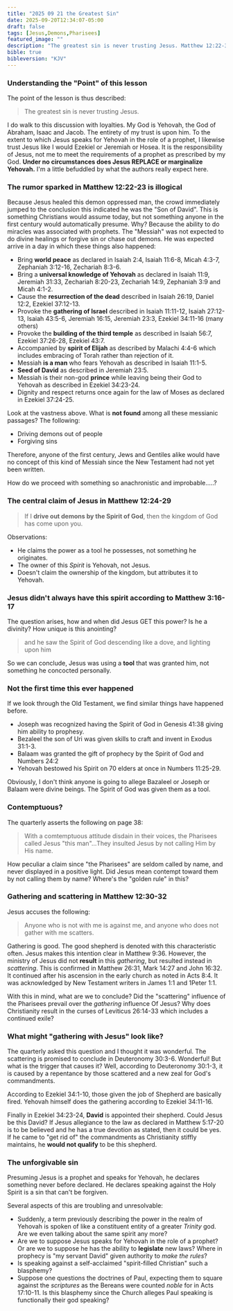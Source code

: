 ```yaml
---
title: "2025 09 21 the Greatest Sin"
date: 2025-09-20T12:34:07-05:00
draft: false
tags: [Jesus,Demons,Pharisees]
featured_image: ""
description: "The greatest sin is never trusting Jesus. Matthew 12:22-32"
bible: true
bibleversion: "KJV"
---
```


### Understanding the "Point" of this lesson

The point of the lesson is thus described:

> The greatest sin is never trusting Jesus.

I do walk to this discussion with loyalties. My God is Yehovah, the God of Abraham, Isaac and Jacob. The entirety of my trust is upon him.  To the extent to which Jesus speaks for Yehovah in the role of a prophet, I likewise trust Jesus like I would Ezekiel or Jeremiah or Hosea. It is the responsibility of Jesus, not me to meet the requirements of a prophet as prescribed by my God. **Under no circumstances does Jesus REPLACE or marginalize Yehovah.**  I'm a little befuddled by what the authors really expect here.

### The rumor sparked in Matthew 12:22-23 is illogical

Because Jesus healed this demon oppressed man, the crowd immediately jumped to the conclusion this indicated he was the "Son of David". This is something Christians would assume today, but not something anyone in the first century would automatically presume. Why?  Because the ability to do miracles was associated with prophets. The "Messiah" was not expected to do divine healings or forgive sin or chase out demons.  He was expected arrive in a day in which these things also happened:

- Bring **world peace** as declared in Isaiah 2:4, Isaiah 11:6-8, Micah 4:3-7, Zephaniah 3:12-16, Zechariah 8:3-6.
- Bring a **universal knowledge of Yehovah** as declared in Isaiah 11:9, Jeremiah 31:33, Zechariah 8:20-23, Zechariah 14:9, Zephaniah 3:9 and Micah 4:1-2.  
- Cause the **resurrection of the dead** described in Isaiah 26:19, Daniel 12:2, Ezekiel 37:12-13.
- Provoke the **gathering of Israel** described in Isaiah 11:11-12, Isaiah 27:12-13, Isaiah 43:5-6, Jeremiah 16:15, Jeremiah 23:3, Ezekiel 34:11-16 (many others)
- Provoke the **building of the third temple** as described in Isaiah 56:7, Ezekiel 37:26-28, Ezekiel 43:7.
- Accompanied by **spirit of Elijah** as described by Malachi 4:4-6 which includes embracing of Torah rather than rejection of it.
- Messiah **is a man** who fears Yehovah as described in Isaiah 11:1-5.
- **Seed of David** as described in Jeremiah 23:5. 
- Messiah is their non-god **prince** while leaving being their God to Yehovah as described in Ezekiel 34:23-24.
- Dignity and respect returns once again for the law of Moses as declared in Ezekiel 37:24-25.

Look at the vastness above. What is **not found** among all these messianic passages?  The following:

- Driving demons out of people
- Forgiving sins

Therefore, anyone of the first century, Jews and Gentiles alike would have no concept of this kind of Messiah since the New Testament had not yet been written. 

How do we proceed with something so anachronistic and improbable.....?

### The central claim of Jesus in Matthew 12:24-29

> If I **drive out demons by the Spirit of God**, then the kingdom of God has come upon you.

Observations:

- He claims the power as a tool he possesses, not something he originates.
- The owner of this *Spirit* is Yehovah, not Jesus.
- Doesn't claim the ownership of the kingdom, but attributes it to Yehovah.

### Jesus didn't always have this spirit according to Matthew 3:16-17

The question arises, how and when did Jesus GET this power?  Is he a divinity?  How unique is this anointing?

> and he saw the Spirit of God descending like a dove, and lighting upon him

So we can conclude, Jesus was using a **tool** that was granted him, not something he concocted personally.

### Not the first time this ever happened

If we look through the Old Testament, we find similar things have happened before.

- Joseph was recognized having the Spirit of God in Genesis 41:38 giving him ability to prophesy.
- Bezaleel the son of Uri was given skills to craft and invent in Exodus 31:1-3.
- Balaam was granted the gift of prophecy by the Spirit of God and Numbers 24:2
- Yehovah bestowed his Spirit on 70 elders at once in Numbers 11:25-29.

Obviously, I don't think anyone is going to allege Bazaleel or Joseph or Balaam were divine beings. The Spirit of God was given them as a tool.

### Contemptuous?

The quarterly asserts the following on page 38:

> With a comtemptuous attitude disdain in their voices, the Pharisees called Jesus "this man"...They insulted Jesus by not calling Him by His name.

How peculiar a claim since "the Pharisees" are seldom called by name, and never displayed in a positive light. Did Jesus mean contempt toward them by not calling them by name? Where's the "golden rule" in this?

### Gathering and scattering in Matthew 12:30-32

Jesus accuses the following:

> Anyone who is not with me is against me, and anyone who does not gather with me scatters.

Gathering is good. The good shepherd is denoted with this characteristic often. Jesus makes this intention clear in Matthew 9:36.
However, the ministry of Jesus did not **result** in this *gathering*, but resulted instead in *scattering*.  This is confirmed in Matthew 26:31, Mark 14:27 and John 16:32.  It continued after his ascension in the early church as noted in Acts 8:4. It was acknowledged by New Testament writers in James 1:1 and 1Peter 1:1. 

With this in mind, what are we to conclude?  Did the "scattering" influence of the Pharisees prevail over the *gathering* influence Of Jesus?  Why does Christianity result in the curses of Leviticus 26:14-33 which includes a continued exile?

### What might "gathering with Jesus" look like?

The quarterly asked this question and I thought it was wonderful.
The scattering is promised to conclude in Deuteronomy 30:3-6. Wonderful! But what is the trigger that causes it?  Well, according to Deuteronomy 30:1-3, it is caused by a repentance by those scattered and a new zeal for God's commandments.

According to Ezekiel 34:1-10, those given the job of Shepherd are basically fired.
Yehovah himself does the gathering according to Ezekiel 34:11-16.

Finally in Ezekiel 34:23-24, **David** is appointed their shepherd. Could Jesus be this David? If Jesus allegiance to the law as declared in Matthew 5:17-20 is to be believed and he has a true devotion as stated, then it could be yes.  If he came to "get rid of" the commandments as Christianity stiffly maintains, he **would not qualify** to be this shepherd.

### The unforgivable sin

Presuming Jesus is a prophet and speaks for Yehovah, he declares something never before declared. He declares speaking against the Holy Spirit is a sin that can't be forgiven. 

Several aspects of this are troubling and unresolvable:

- Suddenly, a term previously describing the power in the realm of Yehovah is spoken of like a constituent entity of a greater *Trinity* god. Are we even talking about the same spirit any more? 
- Are we to suppose Jesus speaks for Yehovah in the role of a prophet?  Or are we to suppose he has the ability to **legislate** new laws?  Where in prophecy is "my servant David" given authority to *make the rules*?
- Is speaking against a self-acclaimed "spirit-filled Christian" such a blasphemy?
- Suppose one questions the doctrines of Paul, expecting them to square against the *scriptures* as the Bereans were counted *noble* for in Acts 17:10-11. Is this blasphemy since the Church alleges Paul speaking is functionally their god speaking?
